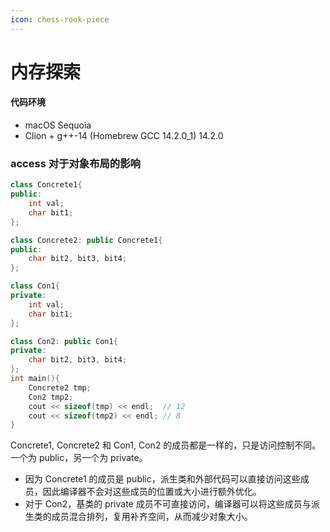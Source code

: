 ```yaml
---
icon: chess-rook-piece
---
```


# 内存探索

#### 代码环境

* macOS Sequoia&#x20;
* Clion + g++-14 (Homebrew GCC 14.2.0\_1) 14.2.0&#x20;

### access 对于对象布局的影响

```cpp
class Concrete1{
public:
    int val;
    char bit1;
};

class Concrete2: public Concrete1{
public:
    char bit2, bit3, bit4;
};

class Con1{
private:
    int val;
    char bit1;
};

class Con2: public Con1{
private:
    char bit2, bit3, bit4;
};
int main(){
    Concrete2 tmp;
    Con2 tmp2;
    cout << sizeof(tmp) << endl;  // 12
    cout << sizeof(tmp2) << endl; // 8
}
```

Concrete1, Concrete2 和 Con1, Con2 的成员都是一样的，只是访问控制不同。一个为 public，另一个为 private。

* 因为 Concrete1 的成员是 public，派生类和外部代码可以直接访问这些成员，因此编译器不会对这些成员的位置或大小进行额外优化。
* 对于 Con2，基类的 private 成员不可直接访问，编译器可以将这些成员与派生类的成员混合排列，复用补齐空间，从而减少对象大小。











